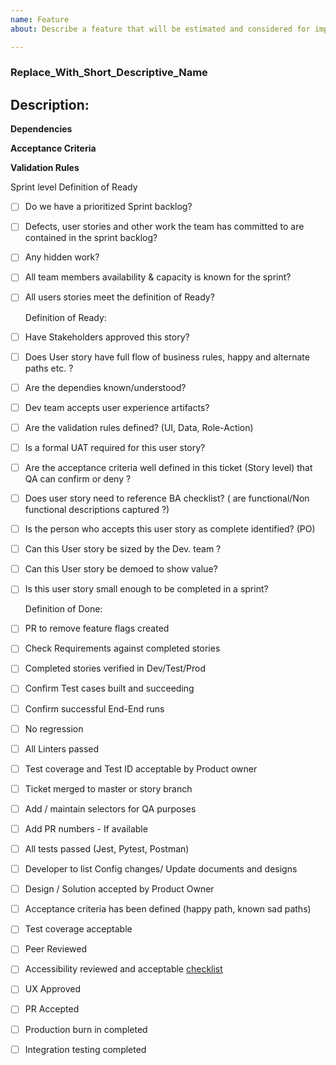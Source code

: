 ```yaml
---	
name: Feature	
about: Describe a feature that will be estimated and considered for implementation	

---	
```


### Replace_With_Short_Descriptive_Name	
## Description:	

**Dependencies**	

**Acceptance Criteria**	

**Validation Rules**	

  Sprint level Definition of Ready	
- [ ] Do we have a prioritized Sprint backlog?	
- [ ] Defects, user stories and other work the team has committed to are contained in the sprint backlog?	
- [ ] Any hidden work?	
- [ ] All team members availability & capacity is known for the sprint?	
- [ ] All users stories meet the definition of Ready?	


  Definition of Ready:	
- [ ] Have Stakeholders approved this story?	
- [ ] Does User story have full flow of business rules, happy and alternate paths etc. ?	
- [ ] Are the dependies known/understood?	
- [ ] Dev team accepts user experience artifacts?	
- [ ] Are the validation rules defined? (UI, Data, Role-Action)	
- [ ] Is a formal UAT required for this user story?	
- [ ] Are the acceptance criteria well defined in this ticket (Story level) that QA can confirm or deny ?	
- [ ] Does user story need to reference BA checklist? ( are functional/Non functional descriptions captured ?)	
- [ ] Is the person who accepts this user story as complete identified? (PO)	
- [ ] Can this User story be sized by the Dev. team ?	
- [ ] Can this User story be demoed to show value?	
- [ ] Is this user story small enough to be completed in a sprint?	


  Definition of Done:	
- [ ] PR to remove feature flags created	
- [ ] Check Requirements against completed stories	
- [ ] Completed stories verified in Dev/Test/Prod	
- [ ] Confirm Test cases built and succeeding 	
- [ ] Confirm successful End-End runs 	
- [ ] No regression	
- [ ] All Linters passed	
- [ ] Test coverage and Test ID acceptable by Product owner	
- [ ] Ticket merged to master or story branch	
- [ ] Add / maintain selectors for QA purposes	
- [ ] Add PR numbers - If available	
- [ ] All tests passed (Jest, Pytest, Postman)	
- [ ] Developer to list Config changes/ Update documents and designs	
- [ ] Design / Solution accepted by Product Owner	
- [ ] Acceptance criteria has been defined (happy path, known sad paths)	
- [ ] Test coverage acceptable	
- [ ] Peer Reviewed	
- [ ] Accessibility reviewed and acceptable [checklist](https://github.com/bcgov/entity/docs/coding-standards/accessibility.md)	
- [ ] UX Approved	
- [ ] PR Accepted	
- [ ] Production burn in completed	
- [ ] Integration testing completed	
